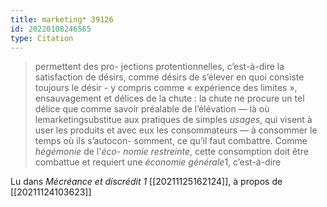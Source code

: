 ```yaml
---
title: marketing* 39126
id: 20220108246565
type: Citation
---
```


> permettent des pro- jections protentionnelles, c’est-à-dire la satisfaction de désirs, comme désirs de s’élever en quoi consiste toujours le désir - y compris comme « expérience des limites », ensauvagement et délices de la chute : la chute ne procure un tel délice que comme savoir préalable de l’élévation — là où lemarketingsubstitue aux pratiques de simples *usages*, qui visent à user les produits et avec eux les consommateurs — à consommer le temps où ils s’autocon- somment, ce qu’il faut combattre. Comme *hégémonie* de l'*éco- nomie restreinte*, cette consomption doit être combattue et requiert une *économie générale*1, c’est-à-dire

Lu dans *Mécréance et discrédit 1* [[20211125162124]], à propos de [[20211124103623]]